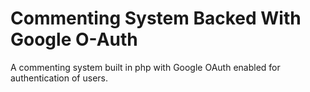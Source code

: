 Commenting System Backed With Google O-Auth
========
A commenting system built in php with Google OAuth enabled for  authentication of users.